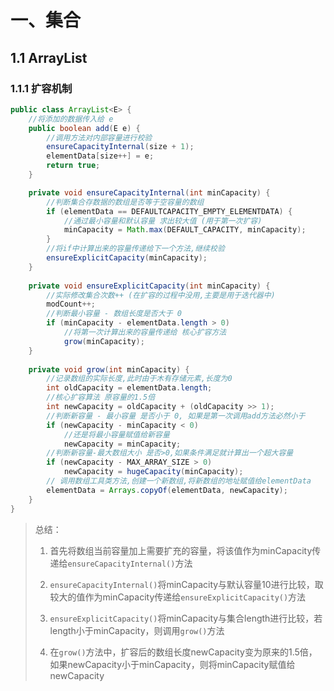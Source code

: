 # 一、集合

## 1.1	ArrayList

### 1.1.1	扩容机制

```java
public class ArrayList<E> {
	//将添加的数据传入给 e
	public boolean add(E e) {
		//调用方法对内部容量进行校验
		ensureCapacityInternal(size + 1);
		elementData[size++] = e;
		return true;
	}

	private void ensureCapacityInternal(int minCapacity) {
		//判断集合存数据的数组是否等于空容量的数组
		if (elementData == DEFAULTCAPACITY_EMPTY_ELEMENTDATA) {
			//通过最小容量和默认容量 求出较大值 (用于第一次扩容)
			minCapacity = Math.max(DEFAULT_CAPACITY, minCapacity);
		}
		//将if中计算出来的容量传递给下一个方法,继续校验
		ensureExplicitCapacity(minCapacity);
	}
	
	private void ensureExplicitCapacity(int minCapacity) {
		//实际修改集合次数++ (在扩容的过程中没用,主要是用于迭代器中)
		modCount++;
		//判断最小容量 - 数组长度是否大于 0
		if (minCapacity - elementData.length > 0)
			//将第一次计算出来的容量传递给 核心扩容方法
			grow(minCapacity);
	}
	
	private void grow(int minCapacity) {
		//记录数组的实际长度,此时由于木有存储元素,长度为0
		int oldCapacity = elementData.length;
		//核心扩容算法 原容量的1.5倍
		int newCapacity = oldCapacity + (oldCapacity >> 1);
		//判断新容量 - 最小容量 是否小于 0, 如果是第一次调用add方法必然小于
		if (newCapacity - minCapacity < 0)
			//还是将最小容量赋值给新容量
			newCapacity = minCapacity;
		//判断新容量-最大数组大小 是否>0,如果条件满足就计算出一个超大容量
		if (newCapacity - MAX_ARRAY_SIZE > 0)
			newCapacity = hugeCapacity(minCapacity);
		// 调用数组工具类方法,创建一个新数组,将新数组的地址赋值给elementData
		elementData = Arrays.copyOf(elementData, newCapacity);
	}
}
```

> 总结：
>
> 1. 首先将数组当前容量加上需要扩充的容量，将该值作为minCapacity传递给`ensureCapacityInternal()`方法
>
> 2. `ensureCapacityInternal()`将minCapacity与默认容量10进行比较，取较大的值作为minCapacity传递给`ensureExplicitCapacity()`方法
> 3. `ensureExplicitCapacity()`将minCapacity与集合length进行比较，若length小于minCapacity，则调用`grow()`方法
> 4. 在`grow()`方法中，扩容后的数组长度newCapacity变为原来的1.5倍，如果newCapacity小于minCapacity，则将minCapacity赋值给newCapacity
